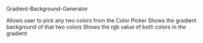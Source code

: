 Gradient-Background-Generator

Allows user to pick any two colors from the Color Picker
Shows the gradient background of that two colors
Shows the rgb value of both colors in the gradient
